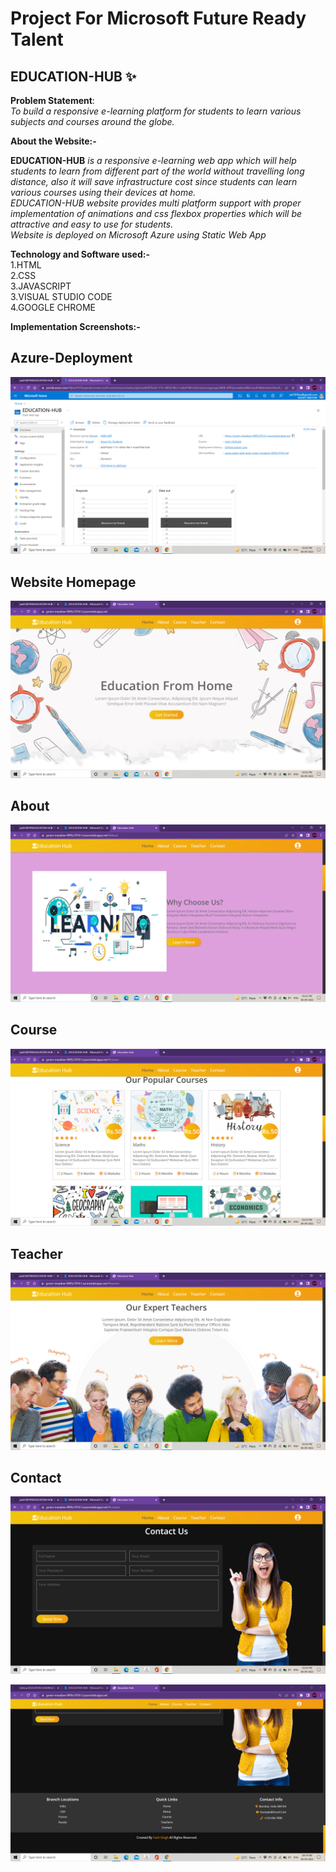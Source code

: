 # Project For Microsoft Future Ready Talent

## EDUCATION-HUB :sparkles: <br />

**Problem Statement**: <br />
*To build a responsive e-learning platform for students to learn various subjects and courses around the globe.* <br />

**About the Website:-** <br />

**EDUCATION-HUB** *is a responsive e-learning web app which will help students to learn from different part of the world without travelling long distance, 
also it will save infrastructure cost since students can learn various courses using their devices at home. <br />
EDUCATION-HUB website provides multi platform support with proper implementation of animations and css flexbox properties which will be attractive 
and easy to use for students.* <br />
*Website is deployed on Microsoft Azure using Static Web App* <br />

**Technology and Software used:-** <br />
1.HTML <br />
2.CSS <br />
3.JAVASCRIPT <br />
3.VISUAL STUDIO CODE <br />
4.GOOGLE CHROME <br />

**Implementation Screenshots:-** <br />
## Azure-Deployment
![Azure-Deployment](Screenshots/Azure-Deployment.PNG)

## Website Homepage
![HomePage](Screenshots/Homepage.PNG)

## About
![About](Screenshots/About.PNG)

## Course
![Course](Screenshots/Course.PNG)

## Teacher
![Teacher](Screenshots/Teacher.PNG)

## Contact
![Contact](Screenshots/Contact.PNG)

![Contact](Screenshots/Contact2.PNG)
